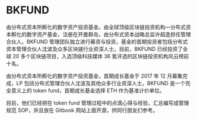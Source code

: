 # BKFUND

由分布式资本所孵化的数字资产投资基金。由全球顶级区块链投资机构—分布式资本孵化的数字资产基金，注册在开曼群岛，由分布式资本战略总监许超逸担任管理合伙人。BKFUND 管理团队独立进行募资与投资，基金的首期投资者包括分布式资本管理合伙人沈波及众多区块链行业资深人士。目前，BKFUND 已经投资了全球 20 多个区块链项目，入选顶级科技媒体 36 氪评选的区块链投资机构风云榜前十名。

由分布式资本所孵化的数字资产投资基金，首期成长基金于 2017 年 12 月募集完成，LP 包括分布式管理合伙人沈波及其他众多行业资深人士。BKFUND 是一个完全意义上的 token fund，首期成长基金选择 ETH 作为基准计价单位。

目前，他们已经把在 token fund 管理过程中的点滴心得与经验，汇总编写成管理规范 SOP，并且放在 Gitbook 网站上面开源，供同行朋友们参考。
